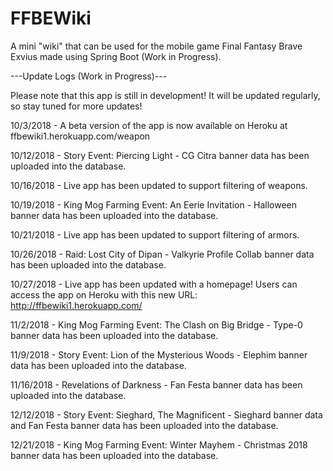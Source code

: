 # FFBEWiki
A mini "wiki" that can be used for the mobile game Final Fantasy Brave Exvius made using Spring Boot (Work in Progress). 

---Update Logs (Work in Progress)---


Please note that this app is still in development! It will be updated regularly, so stay tuned for more updates!


10/3/2018 - A beta version of the app is now available on Heroku at ffbewiki1.herokuapp.com/weapon


10/12/2018 - Story Event: Piercing Light - CG Citra banner data has been uploaded into the database.

10/16/2018 - Live app has been updated to support filtering of weapons.

10/19/2018 - King Mog Farming Event: An Eerie Invitation - Halloween banner data has been uploaded into the database.

10/21/2018 - Live app has been updated to support filtering of armors.

10/26/2018 - Raid: Lost City of Dipan - Valkyrie Profile Collab banner data has been uploaded into the database.

10/27/2018 - Live app has been updated with a homepage! Users can access the app on Heroku with this new URL: http://ffbewiki1.herokuapp.com/

11/2/2018 - King Mog Farming Event: The Clash on Big Bridge - Type-0 banner data has been uploaded into the database.

11/9/2018 - Story Event: Lion of the Mysterious Woods - Elephim banner data has been uploaded into the database.

11/16/2018 - Revelations of Darkness - Fan Festa banner data has been uploaded into the database.

12/12/2018 - Story Event: Sieghard, The Magnificent - Sieghard banner data and Fan Festa banner data has been uploaded into the database.

12/21/2018 - King Mog Farming Event: Winter Mayhem - Christmas 2018 banner data has been uploaded into the database.
